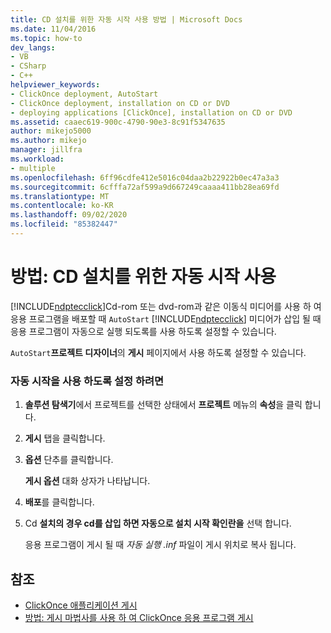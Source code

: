 ```yaml
---
title: CD 설치를 위한 자동 시작 사용 방법 | Microsoft Docs
ms.date: 11/04/2016
ms.topic: how-to
dev_langs:
- VB
- CSharp
- C++
helpviewer_keywords:
- ClickOnce deployment, AutoStart
- ClickOnce deployment, installation on CD or DVD
- deploying applications [ClickOnce], installation on CD or DVD
ms.assetid: caaec619-900c-4790-90e3-8c91f5347635
author: mikejo5000
ms.author: mikejo
manager: jillfra
ms.workload:
- multiple
ms.openlocfilehash: 6ff96cdfe412e5016c04daa2b22922b0ec47a3a3
ms.sourcegitcommit: 6cfffa72af599a9d667249caaaa411bb28ea69fd
ms.translationtype: MT
ms.contentlocale: ko-KR
ms.lasthandoff: 09/02/2020
ms.locfileid: "85382447"
---
```

# <a name="how-to-enable-autostart-for-cd-installations"></a>방법: CD 설치를 위한 자동 시작 사용
[!INCLUDE[ndptecclick](../deployment/includes/ndptecclick_md.md)]Cd-rom 또는 dvd-rom과 같은 이동식 미디어를 사용 하 여 응용 프로그램을 배포할 때 `AutoStart` [!INCLUDE[ndptecclick](../deployment/includes/ndptecclick_md.md)] 미디어가 삽입 될 때 응용 프로그램이 자동으로 실행 되도록를 사용 하도록 설정할 수 있습니다.

 `AutoStart`**프로젝트 디자이너**의 **게시** 페이지에서 사용 하도록 설정할 수 있습니다.

### <a name="to-enable-autostart"></a>자동 시작을 사용 하도록 설정 하려면

1. **솔루션 탐색기**에서 프로젝트를 선택한 상태에서 **프로젝트** 메뉴의 **속성**을 클릭 합니다.

2. **게시** 탭을 클릭합니다.

3. **옵션** 단추를 클릭합니다.

     **게시 옵션** 대화 상자가 나타납니다.

4. **배포**를 클릭합니다.

5. Cd **설치의 경우 cd를 삽입 하면 자동으로 설치 시작 확인란을** 선택 합니다.

     응용 프로그램이 게시 될 때 *자동 실행 .inf* 파일이 게시 위치로 복사 됩니다.

## <a name="see-also"></a>참조
- [ClickOnce 애플리케이션 게시](../deployment/publishing-clickonce-applications.md)
- [방법: 게시 마법사를 사용 하 여 ClickOnce 응용 프로그램 게시](../deployment/how-to-publish-a-clickonce-application-using-the-publish-wizard.md)